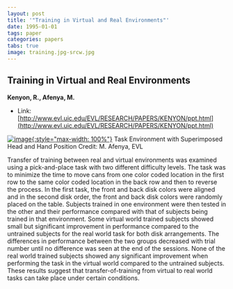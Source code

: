 ```yaml
---
layout: post
title: '"Training in Virtual and Real Environments"'
date: 1995-01-01
tags: paper
categories: papers
tabs: true
image: training.jpg-srcw.jpg
---
```


## Training in Virtual and Real Environments
**Kenyon, R., Afenya, M.**
- Link: [http://www.evl.uic.edu/EVL/RESEARCH/PAPERS/KENYON/ppt.html](http://www.evl.uic.edu/EVL/RESEARCH/PAPERS/KENYON/ppt.html)


[![image](https://www.evl.uic.edu/output/originals/training.jpg-srcw.jpg){:style="max-width: 100%"}](https://www.evl.uic.edu/output/originals/training.jpg-srcw.jpg)
Task Environment with Superimposed Head and Hand Position
Credit: M. Afenya, EVL

Transfer of training between real and virtual environments was examined using a pick-and-place task with two different difficulty levels. The task was to minimize the time to move cans from one color coded location in the first row to the same color coded location in the back row and then to reverse the process. In the first task, the front and back disk colors were aligned and in the second disk order, the front and back disk colors were randomly placed on the table. Subjects trained in one environment were then tested in the other and their performance compared with that of subjects being trained in that environment. Some virtual world trained subjects showed small but significant improvement in performance compared to the untrained subjects for the real world task for both disk arrangements. The differences in performance between the two groups decreased with trial number until no difference was seen at the end of the sessions. None of the real world trained subjects showed any significant improvement when performing the task in the virtual world compared to the untrained subjects. These results suggest that transfer-of-training from virtual to real world tasks can take place under certain conditions.